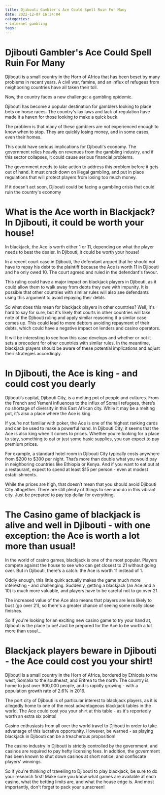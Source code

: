 ```yaml
---
title: Djibouti Gambler's Ace Could Spell Ruin For Many
date: 2022-12-07 16:24:04
categories:
- internet gambling
tags:
---
```



#  Djibouti Gambler's Ace Could Spell Ruin For Many

Djibouti is a small country in the Horn of Africa that has been beset by many problems in recent years. A civil war, famine, and an influx of refugees from neighboring countries have all taken their toll.

Now, the country faces a new challenge: a gambling epidemic.

Djibouti has become a popular destination for gamblers looking to place bets on horse races. The country's lax laws and lack of regulation have made it a haven for those looking to make a quick buck.

The problem is that many of these gamblers are not experienced enough to know when to stop. They are quickly losing money, and in some cases, even their homes.

This could have serious implications for Djibouti's economy. The government relies heavily on revenues from the gambling industry, and if this sector collapses, it could cause serious financial problems.

The government needs to take action to address this problem before it gets out of hand. It must crack down on illegal gambling, and put in place regulations that will protect players from losing too much money.

If it doesn't act soon, Djibouti could be facing a gambling crisis that could ruin the country's economy

#  What is the Ace worth in Blackjack? In Djibouti, it could be worth your house!

In blackjack, the Ace is worth either 1 or 11, depending on what the player needs to beat the dealer. In Djibouti, it could be worth your house!

In a recent court case in Djibouti, the defendant argued that he should not have to repay his debt to the plaintiff because the Ace is worth 11 in Djibouti and he only owed 10. The court agreed and ruled in the defendant's favour.

This ruling could have a major impact on blackjack players in Djibouti, as it could allow them to walk away from debts they owe with impunity. It is possible that other countries with similar rules will also see defendants using this argument to avoid repaying their debts.

So what does this mean for blackjack players in other countries? Well, it's hard to say for sure, but it's likely that courts in other countries will take note of the Djibouti ruling and apply similar reasoning if a similar case comes up. This could lead to more debtors avoiding repayment of their debts, which could have a negative impact on lenders and casino operators.

It will be interesting to see how this case develops and whether or not it sets a precedent for other countries with similar rules. In the meantime, blackjack players should be aware of these potential implications and adjust their strategies accordingly.

#  In Djibouti, the Ace is king - and could cost you dearly 

Djibouti’s capital, Djibouti City, is a melting pot of people and cultures. From the French and Yemeni influences to the influx of Somali refugees, there’s no shortage of diversity in this East African city. While it may be a melting pot, it’s also a place where the Ace is king.

If you’re not familiar with poker, the Ace is one of the highest ranking cards and can be used to make a powerful hand. In Djibouti City, it seems that the Ace is also king when it comes to prices. Whether you’re looking for a place to stay, something to eat or just some basic supplies, you can expect to pay premium prices.

For example, a standard hotel room in Djibouti City typically costs anywhere from $200 to $300 per night. That’s more than double what you would pay in neighboring countries like Ethiopia or Kenya. And if you want to eat out at a restaurant, expect to spend at least $15 per person - even at modest establishments.

While the prices are high, that doesn’t mean that you should avoid Djibouti City altogether. There are still plenty of things to see and do in this vibrant city. Just be prepared to pay top dollar for everything.

#  The Casino game of blackjack is alive and well in Djibouti - with one exception: the Ace is worth a lot more than usual! 

In the world of casino games, blackjack is one of the most popular. Players compete against the house to see who can get closest to 21 without going over. But in Djibouti, there's a catch: the Ace is worth 11 instead of 1. 

Oddly enough, this little quirk actually makes the game much more interesting - and challenging. Suddenly, getting a blackjack (an Ace and a 10) is much more valuable, and players have to be careful not to go over 21. 

The increased value of the Ace also means that players are less likely to bust (go over 21), so there's a greater chance of seeing some really close finishes. 

So if you're looking for an exciting new casino game to try your hand at, Djibouti is the place to be! Just be prepared for the Ace to be worth a lot more than usual...

#  Blackjack players beware in Djibouti - the Ace could cost you your shirt!

Djibouti is a small country in the Horn of Africa, bordered by Ethiopia to the west, Somalia to the southeast, and Eritrea to the north. The country is home to just over 900,000 people, and is rapidly growing - with a population growth rate of 2.6% in 2016.

The port city of Djibouti is of particular interest to blackjack players, as it is allegedly home to one of the most advantageous blackjack tables in the world. The Ace could cost you your shirt at this table - as it's reportedly worth an extra six points!

Casino enthusiasts from all over the world travel to Djibouti in order to take advantage of this lucrative opportunity. However, be warned - as playing blackjack in Djibouti can be a treacherous proposition!

The casino industry in Djibouti is strictly controlled by the government, and casinos are required to pay hefty licensing fees. In addition, the government has been known to shut down casinos at short notice, and confiscate players' winnings.

So if you're thinking of travelling to Djibouti to play blackjack, be sure to do your research first! Make sure you know what games are available at each casino, what the betting limits are, and what the house edge is. And most importantly, don't forget to pack your sunscreen!